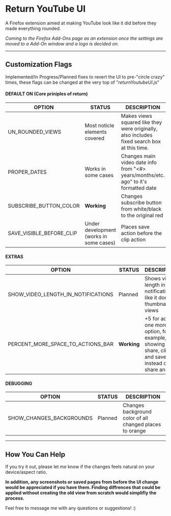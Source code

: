 # Return YouTube UI
A Firefox extension aimed at making YouTube look like it did before they made everything rounded.


_Coming to the Firefox Add-Ons page as an extension once the settings are moved to a Add-On window and a logo is decided on._


---

## Customization Flags

Implemented/In Progress/Planned fixes to revert the UI to pre-"circle crazy" times, these flags can be changed at the very top of "_returnYoutubeUI.js_"

#### DEFAULT ON (Core priniples of return)
OPTION | STATUS | DESCRIPTION
-------|--------|------------
UN_ROUNDED_VIEWS | Most noticle elements covered | Makes views squared like they were originally, also includes fixed search box at this time.
PROPER_DATES | Works in some cases | Changes main video date info from "<#> years/months/etc. ago" to it's formatted date
SUBSCRIBE_BUTTON_COLOR | **Working** | Changes subscribe button from white/black to the original red
SAVE_VISIBLE_BEFORE_CLIP | Under development (works in some cases) | Places save action before the clip action


#### EXTRAS
OPTION | STATUS | DESCRIPTION
-------|--------|------------
SHOW_VIDEO_LENGTH_IN_NOTIFICATIONS | Planned | Shows video length in notifications like it does in thumbnail views
PERCENT_MORE_SPACE_TO_ACTIONS_BAR | **Working** | +5 for adding one more option, for example, showing share, clip, and save instead of just share and clip

#### DEBUGGING
OPTION | STATUS | DESCRIPTION
-------|--------|------------
SHOW_CHANGES_BACKGROUNDS | Planned | Changes background color of all changed places to orange

<hr/>

## How You Can Help

If you try it out, please let me know if the changes feels natural on your device/aspect ratio.

**In addition, any screenshots or saved pages from before the UI change would be appreciated if you have them. Finding diffrences that could be applied without creating the old view from scratch would simplifly the process.**

Feel free to message me with any questions or suggestions! :)
